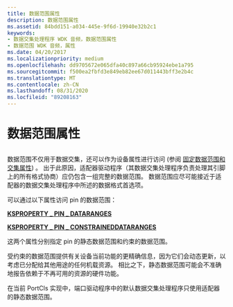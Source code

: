 ```yaml
---
title: 数据范围属性
description: 数据范围属性
ms.assetid: 84bdd151-a034-445e-9f6d-19940e32b2c1
keywords:
- 数据交集处理程序 WDK 音频，数据范围属性
- 数据范围 WDK 音频，属性
ms.date: 04/20/2017
ms.localizationpriority: medium
ms.openlocfilehash: dd9705672e065dfa40c897a66cb95924ebe1a795
ms.sourcegitcommit: f500ea2fbfd3e849eb82ee67d011443bff3e2b4c
ms.translationtype: MT
ms.contentlocale: zh-CN
ms.lasthandoff: 08/31/2020
ms.locfileid: "89208163"
---
```

# <a name="data-range-properties"></a>数据范围属性


## <span id="data_range_properties"></span><span id="DATA_RANGE_PROPERTIES"></span>


数据范围不仅用于数据交集，还可以作为设备属性进行访问 (参阅 [固定数据范围和交集属性](pin-data-range-and-intersection-properties.md)) 。 出于此原因，适配器驱动程序（其数据交集处理程序负责处理其引脚上的所有格式协商）应仍包含一组完整的数据范围。 数据范围应尽可能接近于适配器的数据交集处理程序中所述的数据格式首选项。

可以通过以下属性访问 pin 的数据范围：

[**KSPROPERTY \_ PIN \_ DATARANGES**](../stream/ksproperty-pin-dataranges.md)

[**KSPROPERTY \_ PIN \_ CONSTRAINEDDATARANGES**](../stream/ksproperty-pin-constraineddataranges.md)

这两个属性分别指定 pin 的静态数据范围和约束的数据范围。

受约束的数据范围提供有关设备当前功能的更精确信息，因为它们会动态更新，以考虑已分配给其他用途的任何机载资源。 相比之下，静态数据范围可能会不准确地报告依赖于不再可用的资源的硬件功能。

在当前 PortCls 实现中，端口驱动程序中的默认数据交集处理程序只使用适配器的静态数据范围。

 

